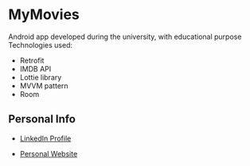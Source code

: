 # MyMovies

Android app developed during the university, with educational purpose
   Technologies used:
  -   Retrofit
  -   IMDB API
  -   Lottie library
  -   MVVM pattern
  -   Room 

## Personal Info 
 - [LinkedIn Profile](https://www.linkedin.com/in/adrian-flisc-b31466175/)

 - [Personal Website](https://adrian-flisc.netlify.app/)
